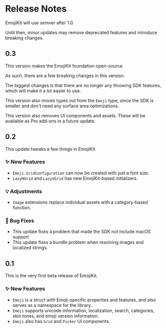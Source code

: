 # Release Notes

EmojiKit will use semver after 1.0. 

Until then, minor updates may remove deprecated features and introduce breaking changes.



## 0.3

This version makes the EmojiKit foundation open-source.

As such, there are a few breaking changes in this version.

The biggest changes is that there are no longer any throwing SDK features, which will make it a lot easier to use.

This version also moves types out from the `Emoji` type, since the SDK is smaller and don't need any surface area optimizations.

This version also removes UI components and assets. These will be available as Pro add-ons in a future update.



## 0.2

This update tweaks a few things in EmojiKit.

### ✨ New Features

* `Emoji.GridConfiguration` can now be created with just a font size.
* `LazyHGrid` and `LazyVGrid` has new EmojiKit-based initializers.

### 💡 Adjustments

* `Image` extensions replace individual assets with a category-based function.

### 🐛 Bug Fixes

* This update fixes a problem that made the SDK not include macOS support
* This update fixes a bundle problem when resolving images and localized strings.



## 0.1

This is the very first beta release of EmojiKit.

### ✨ New Features

* `Emoji` is a struct with Emoji-specific properties and features, and also serves as a namespace for the library.
* `Emoji` supports unicode information, localization, search, categories, skin tones, and emoji version information.
* `Emoji` also has `Grid` and `Picker` UI components.  
